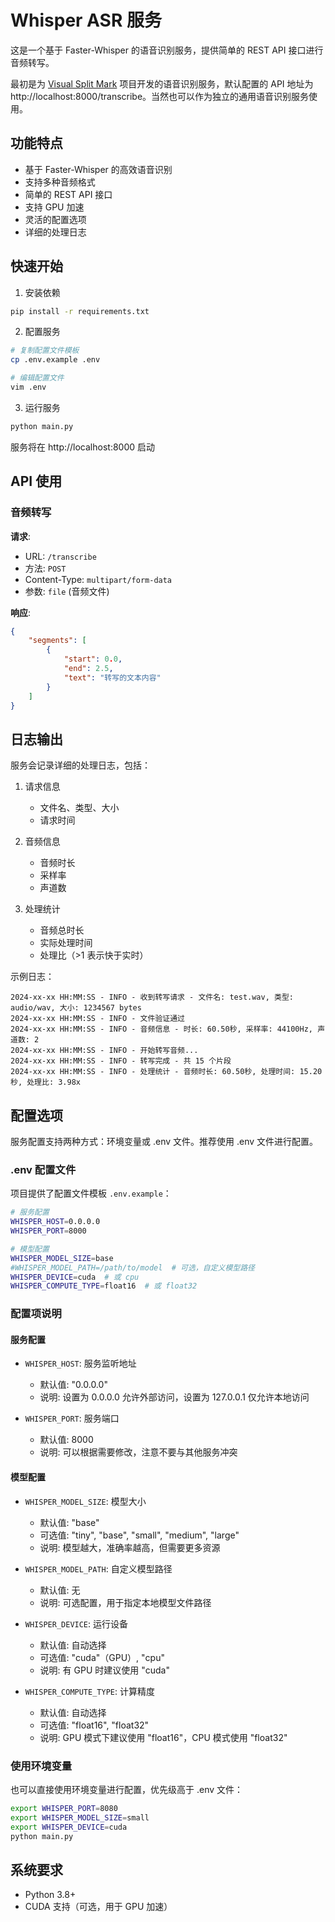# Whisper ASR 服务

这是一个基于 Faster-Whisper 的语音识别服务，提供简单的 REST API 接口进行音频转写。

最初是为 [Visual Split Mark](https://github.com/Zhenyi-Wang/visual-split-mark) 项目开发的语音识别服务，默认配置的 API 地址为 http://localhost:8000/transcribe。当然也可以作为独立的通用语音识别服务使用。

## 功能特点

- 基于 Faster-Whisper 的高效语音识别
- 支持多种音频格式
- 简单的 REST API 接口
- 支持 GPU 加速
- 灵活的配置选项
- 详细的处理日志

## 快速开始

1. 安装依赖
```bash
pip install -r requirements.txt
```

2. 配置服务
```bash
# 复制配置文件模板
cp .env.example .env

# 编辑配置文件
vim .env
```

3. 运行服务
```bash
python main.py
```

服务将在 http://localhost:8000 启动

## API 使用

### 音频转写

**请求**:
- URL: `/transcribe`
- 方法: `POST`
- Content-Type: `multipart/form-data`
- 参数: `file` (音频文件)

**响应**:
```json
{
    "segments": [
        {
            "start": 0.0,
            "end": 2.5,
            "text": "转写的文本内容"
        }
    ]
}
```

## 日志输出

服务会记录详细的处理日志，包括：

1. 请求信息
   - 文件名、类型、大小
   - 请求时间

2. 音频信息
   - 音频时长
   - 采样率
   - 声道数

3. 处理统计
   - 音频总时长
   - 实际处理时间
   - 处理比（>1 表示快于实时）

示例日志：
```
2024-xx-xx HH:MM:SS - INFO - 收到转写请求 - 文件名: test.wav, 类型: audio/wav, 大小: 1234567 bytes
2024-xx-xx HH:MM:SS - INFO - 文件验证通过
2024-xx-xx HH:MM:SS - INFO - 音频信息 - 时长: 60.50秒, 采样率: 44100Hz, 声道数: 2
2024-xx-xx HH:MM:SS - INFO - 开始转写音频...
2024-xx-xx HH:MM:SS - INFO - 转写完成 - 共 15 个片段
2024-xx-xx HH:MM:SS - INFO - 处理统计 - 音频时长: 60.50秒, 处理时间: 15.20秒, 处理比: 3.98x
```

## 配置选项

服务配置支持两种方式：环境变量或 .env 文件。推荐使用 .env 文件进行配置。

### .env 配置文件

项目提供了配置文件模板 `.env.example`：

```bash
# 服务配置
WHISPER_HOST=0.0.0.0
WHISPER_PORT=8000

# 模型配置
WHISPER_MODEL_SIZE=base
#WHISPER_MODEL_PATH=/path/to/model  # 可选，自定义模型路径
WHISPER_DEVICE=cuda  # 或 cpu
WHISPER_COMPUTE_TYPE=float16  # 或 float32
```

### 配置项说明

#### 服务配置
- `WHISPER_HOST`: 服务监听地址
  - 默认值: "0.0.0.0"
  - 说明: 设置为 0.0.0.0 允许外部访问，设置为 127.0.0.1 仅允许本地访问

- `WHISPER_PORT`: 服务端口
  - 默认值: 8000
  - 说明: 可以根据需要修改，注意不要与其他服务冲突

#### 模型配置
- `WHISPER_MODEL_SIZE`: 模型大小
  - 默认值: "base"
  - 可选值: "tiny", "base", "small", "medium", "large"
  - 说明: 模型越大，准确率越高，但需要更多资源

- `WHISPER_MODEL_PATH`: 自定义模型路径
  - 默认值: 无
  - 说明: 可选配置，用于指定本地模型文件路径

- `WHISPER_DEVICE`: 运行设备
  - 默认值: 自动选择
  - 可选值: "cuda"（GPU）, "cpu"
  - 说明: 有 GPU 时建议使用 "cuda"

- `WHISPER_COMPUTE_TYPE`: 计算精度
  - 默认值: 自动选择
  - 可选值: "float16", "float32"
  - 说明: GPU 模式下建议使用 "float16"，CPU 模式使用 "float32"

### 使用环境变量

也可以直接使用环境变量进行配置，优先级高于 .env 文件：

```bash
export WHISPER_PORT=8080
export WHISPER_MODEL_SIZE=small
export WHISPER_DEVICE=cuda
python main.py
```

## 系统要求

- Python 3.8+
- CUDA 支持（可选，用于 GPU 加速）
